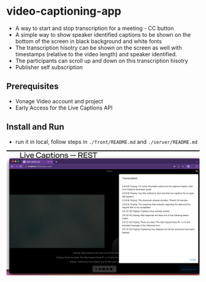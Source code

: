# video-captioning-app

- A way to start and stop transcription for a meeting - CC button
- A simple way to show speaker identified captions to be shown on the bottom of the screen in black background and white fonts
- The transcription hisotry can be shown on the screen as well with timestamps (relative to the video length) and speaker identified. 
- The participants can scroll up and down on this transcription hisotry
- Publisher self subscription

## Prerequisites
- Vonage Video account and project
- Early Access for the Live Captions API

## Install and Run
- run it in local, follow steps in `./front/README.md` and `./server/README.md` 



![sample app with Vonage Live Captions](./video-captioning-api-demo.png?raw=true "sample app with Vonage Live Captions")